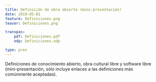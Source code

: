 ```yaml
---
title: Definición de obra abierta (mini-presentación)
date: 2019-05-01
feature: Definiciones.png
teaser: Definiciones.png

transpas:
    pdf: Definiciones.pdf
    odp: Definiciones.odp

type: pres
---
```


Definiciones de conocimiento abierto, obra cultural libre y software libre
(mini-presentación, sólo incluye enlaces a las definiciones más comúnmente aceptadas).

